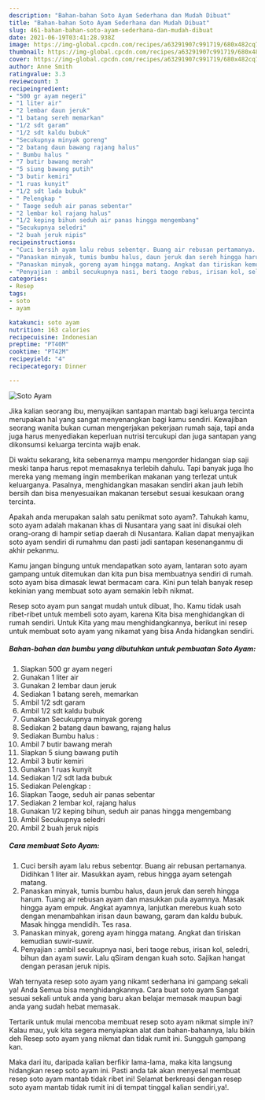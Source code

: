 ```yaml
---
description: "Bahan-bahan Soto Ayam Sederhana dan Mudah Dibuat"
title: "Bahan-bahan Soto Ayam Sederhana dan Mudah Dibuat"
slug: 461-bahan-bahan-soto-ayam-sederhana-dan-mudah-dibuat
date: 2021-06-19T03:41:28.938Z
image: https://img-global.cpcdn.com/recipes/a63291907c991719/680x482cq70/soto-ayam-foto-resep-utama.jpg
thumbnail: https://img-global.cpcdn.com/recipes/a63291907c991719/680x482cq70/soto-ayam-foto-resep-utama.jpg
cover: https://img-global.cpcdn.com/recipes/a63291907c991719/680x482cq70/soto-ayam-foto-resep-utama.jpg
author: Anne Smith
ratingvalue: 3.3
reviewcount: 3
recipeingredient:
- "500 gr ayam negeri"
- "1 liter air"
- "2 lembar daun jeruk"
- "1 batang sereh memarkan"
- "1/2 sdt garam"
- "1/2 sdt kaldu bubuk"
- "Secukupnya minyak goreng"
- "2 batang daun bawang rajang halus"
- " Bumbu halus "
- "7 butir bawang merah"
- "5 siung bawang putih"
- "3 butir kemiri"
- "1 ruas kunyit"
- "1/2 sdt lada bubuk"
- " Pelengkap "
- " Taoge seduh air panas sebentar"
- "2 lembar kol rajang halus"
- "1/2 keping bihun seduh air panas hingga mengembang"
- "Secukupnya seledri"
- "2 buah jeruk nipis"
recipeinstructions:
- "Cuci bersih ayam lalu rebus sebentqr. Buang air rebusan pertamanya. Didihkan 1 liter air. Masukkan ayam, rebus hingga ayam setengah matang."
- "Panaskan minyak, tumis bumbu halus, daun jeruk dan sereh hingga harum. Tuang air rebusan ayam dan masukkan pula ayamnya. Masak hingga ayam empuk. Angkat ayamnya, lanjutkan merebus kuah soto dengan menambahkan irisan daun bawang, garam dan kaldu bubuk. Masak hingga mendidih. Tes rasa."
- "Panaskan minyak, goreng ayam hingga matang. Angkat dan tiriskan kemudian suwir-suwir."
- "Penyajian : ambil secukupnya nasi, beri taoge rebus, irisan kol, seledri, bihun dan ayam suwir. Lalu qSiram dengan kuah soto. Sajikan hangat dengan perasan jeruk nipis."
categories:
- Resep
tags:
- soto
- ayam

katakunci: soto ayam 
nutrition: 163 calories
recipecuisine: Indonesian
preptime: "PT40M"
cooktime: "PT42M"
recipeyield: "4"
recipecategory: Dinner

---
```



![Soto Ayam](https://img-global.cpcdn.com/recipes/a63291907c991719/680x482cq70/soto-ayam-foto-resep-utama.jpg)

Jika kalian seorang ibu, menyajikan santapan mantab bagi keluarga tercinta merupakan hal yang sangat menyenangkan bagi kamu sendiri. Kewajiban seorang  wanita bukan cuman mengerjakan pekerjaan rumah saja, tapi anda juga harus menyediakan keperluan nutrisi tercukupi dan juga santapan yang dikonsumsi keluarga tercinta wajib enak.

Di waktu  sekarang, kita sebenarnya mampu mengorder hidangan siap saji meski tanpa harus repot memasaknya terlebih dahulu. Tapi banyak juga lho mereka yang memang ingin memberikan makanan yang terlezat untuk keluarganya. Pasalnya, menghidangkan masakan sendiri akan jauh lebih bersih dan bisa menyesuaikan makanan tersebut sesuai kesukaan orang tercinta. 



Apakah anda merupakan salah satu penikmat soto ayam?. Tahukah kamu, soto ayam adalah makanan khas di Nusantara yang saat ini disukai oleh orang-orang di hampir setiap daerah di Nusantara. Kalian dapat menyajikan soto ayam sendiri di rumahmu dan pasti jadi santapan kesenanganmu di akhir pekanmu.

Kamu jangan bingung untuk mendapatkan soto ayam, lantaran soto ayam gampang untuk ditemukan dan kita pun bisa membuatnya sendiri di rumah. soto ayam bisa dimasak lewat bermacam cara. Kini pun telah banyak resep kekinian yang membuat soto ayam semakin lebih nikmat.

Resep soto ayam pun sangat mudah untuk dibuat, lho. Kamu tidak usah ribet-ribet untuk membeli soto ayam, karena Kita bisa menghidangkan di rumah sendiri. Untuk Kita yang mau menghidangkannya, berikut ini resep untuk membuat soto ayam yang nikamat yang bisa Anda hidangkan sendiri.

<!--inarticleads1-->

##### Bahan-bahan dan bumbu yang dibutuhkan untuk pembuatan Soto Ayam:

1. Siapkan 500 gr ayam negeri
1. Gunakan 1 liter air
1. Gunakan 2 lembar daun jeruk
1. Sediakan 1 batang sereh, memarkan
1. Ambil 1/2 sdt garam
1. Ambil 1/2 sdt kaldu bubuk
1. Gunakan Secukupnya minyak goreng
1. Sediakan 2 batang daun bawang, rajang halus
1. Sediakan  Bumbu halus :
1. Ambil 7 butir bawang merah
1. Siapkan 5 siung bawang putih
1. Ambil 3 butir kemiri
1. Gunakan 1 ruas kunyit
1. Sediakan 1/2 sdt lada bubuk
1. Sediakan  Pelengkap :
1. Siapkan  Taoge, seduh air panas sebentar
1. Sediakan 2 lembar kol, rajang halus
1. Gunakan 1/2 keping bihun, seduh air panas hingga mengembang
1. Ambil Secukupnya seledri
1. Ambil 2 buah jeruk nipis




<!--inarticleads2-->

##### Cara membuat Soto Ayam:

1. Cuci bersih ayam lalu rebus sebentqr. Buang air rebusan pertamanya. Didihkan 1 liter air. Masukkan ayam, rebus hingga ayam setengah matang.
1. Panaskan minyak, tumis bumbu halus, daun jeruk dan sereh hingga harum. Tuang air rebusan ayam dan masukkan pula ayamnya. Masak hingga ayam empuk. Angkat ayamnya, lanjutkan merebus kuah soto dengan menambahkan irisan daun bawang, garam dan kaldu bubuk. Masak hingga mendidih. Tes rasa.
1. Panaskan minyak, goreng ayam hingga matang. Angkat dan tiriskan kemudian suwir-suwir.
1. Penyajian : ambil secukupnya nasi, beri taoge rebus, irisan kol, seledri, bihun dan ayam suwir. Lalu qSiram dengan kuah soto. Sajikan hangat dengan perasan jeruk nipis.




Wah ternyata resep soto ayam yang nikamt sederhana ini gampang sekali ya! Anda Semua bisa menghidangkannya. Cara buat soto ayam Sangat sesuai sekali untuk anda yang baru akan belajar memasak maupun bagi anda yang sudah hebat memasak.

Tertarik untuk mulai mencoba membuat resep soto ayam nikmat simple ini? Kalau mau, yuk kita segera menyiapkan alat dan bahan-bahannya, lalu bikin deh Resep soto ayam yang nikmat dan tidak rumit ini. Sungguh gampang kan. 

Maka dari itu, daripada kalian berfikir lama-lama, maka kita langsung hidangkan resep soto ayam ini. Pasti anda tak akan menyesal membuat resep soto ayam mantab tidak ribet ini! Selamat berkreasi dengan resep soto ayam mantab tidak rumit ini di tempat tinggal kalian sendiri,ya!.

